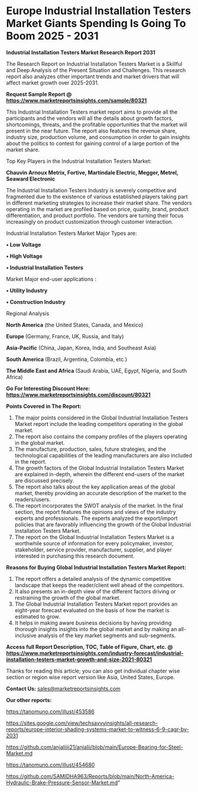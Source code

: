 # Europe Industrial Installation Testers Market Giants Spending Is Going To Boom 2025 - 2031

<strong>Industrial Installation Testers Market Research Report 2031</strong>

The Research Report on Industrial Installation Testers Market is a Skillful and Deep Analysis of the Present Situation and Challenges. This research report also analyzes other important trends and market drivers that will affect market growth over 2025-2031.

<strong>Request Sample Report @ <a href=https://www.marketreportsinsights.com/sample/80321>https://www.marketreportsinsights.com/sample/80321</a></strong>

This Industrial Installation Testers market report aims to provide all the participants and the vendors will all the details about growth factors, shortcomings, threats, and the profitable opportunities that the market will present in the near future. The report also features the revenue share, industry size, production volume, and consumption in order to gain insights about the politics to contest for gaining control of a large portion of the market share.

Top Key Players in the Industrial Installation Testers Market:

<strong>Chauvin Arnoux Metrix, Fortive, Martindale Electric, Megger, Metrel, Seaward Electronic</strong>

The Industrial Installation Testers Industry is severely competitive and fragmented due to the existence of various established players taking part in different marketing strategies to increase their market share. The vendors operating in the market are profiled based on price, quality, brand, product differentiation, and product portfolio. The vendors are turning their focus increasingly on product customization through customer interaction.

Industrial Installation Testers Market Major Types are:

<strong>• Low Voltage

• High Voltage

• Industrial Installation Testers</strong>

Market Major end-user applications :

<strong>• Utility Industry

• Construction Industry</strong>

Regional Analysis

</u><strong><b>North America</b></strong> (the United States, Canada, and Mexico)

<strong><b>Europe </b></strong>(Germany, France, UK, Russia, and Italy)

<strong><b>Asia-Pacific</b></strong> (China, Japan, Korea, India, and Southeast Asia)

<strong><b>South America</b></strong> (Brazil, Argentina, Colombia, etc.)

<strong><b>The Middle East and Africa</b></strong> (Saudi Arabia, UAE, Egypt, Nigeria, and South Africa)

<strong>Go For Interesting Discount Here: <a href=https://www.marketreportsinsights.com/discount/80321>https://www.marketreportsinsights.com/discount/80321</a></strong>

<strong>Points Covered in The Report:</strong>
<ol>
  <li>The major points considered in the Global Industrial Installation Testers Market report include the leading competitors operating in the global market.</li>
  <li>The report also contains the company profiles of the players operating in the global market.</li>
  <li>The manufacture, production, sales, future strategies, and the technological capabilities of the leading manufacturers are also included in the report.</li>
  <li>The growth factors of the Global Industrial Installation Testers Market are explained in-depth, wherein the different end-users of the market are discussed precisely.</li>
  <li>The report also talks about the key application areas of the global market, thereby providing an accurate description of the market to the readers/users.</li>
  <li>The report incorporates the SWOT analysis of the market. In the final section, the report features the opinions and views of the industry experts and professionals. The experts analyzed the export/import policies that are favorably influencing the growth of the Global Industrial Installation Testers Market.</li>
  <li>The report on the Global Industrial Installation Testers Market is a worthwhile source of information for every policymaker, investor, stakeholder, service provider, manufacturer, supplier, and player interested in purchasing this research document.</li>
</ol>
<strong>Reasons for Buying Global Industrial Installation Testers Market Report:</strong>

<ol>
  <li>The report offers a detailed analysis of the dynamic competitive landscape that keeps the reader/client well ahead of the competitors.</li>
  <li>It also presents an in-depth view of the different factors driving or restraining the growth of the global market.</li>
  <li>The Global Industrial Installation Testers Market report provides an eight-year forecast evaluated on the basis of how the market is estimated to grow.</li>
  <li>It helps in making aware business decisions by having providing thorough insights insights into the global market and by making an all-inclusive analysis of the key market segments and sub-segments.</li>
</ol>
<strong>Access full Report Description, TOC, Table of Figure, Chart, etc. @ <a href=https://www.marketreportsinsights.com/industry-forecast/industrial-installation-testers-market-growth-and-size-2021-80321>https://www.marketreportsinsights.com/industry-forecast/industrial-installation-testers-market-growth-and-size-2021-80321</a></strong>


Thanks for reading this article; you can also get individual chapter wise section or region wise report version like Asia, United States, Europe.

<strong>Contact Us:</strong>
sales@marketreportsinsights.com

<strong>Our other reports:</strong>

<a href=https://tanomuno.com/illust/453586>https://tanomuno.com/illust/453586</a>

<a href=https://sites.google.com/view/techsavvyinsights/all-research-reports/europe-interior-shading-systems-market-to-witness-6-9-cagr-by-2031>https://sites.google.com/view/techsavvyinsights/all-research-reports/europe-interior-shading-systems-market-to-witness-6-9-cagr-by-2031</a>

<a href=https://github.com/anjaliiii21/anjalii/blob/main/Europe-Bearing-for-Steel-Market.md>https://github.com/anjaliiii21/anjalii/blob/main/Europe-Bearing-for-Steel-Market.md</a>

<a href=https://tanomuno.com/illust/454680>https://tanomuno.com/illust/454680</a>

<a href=https://github.com/SAMIDHA963/Reports/blob/main/North-America-Hydraulic-Brake-Pressure-Sensor-Market.md>https://github.com/SAMIDHA963/Reports/blob/main/North-America-Hydraulic-Brake-Pressure-Sensor-Market.md</a>"
